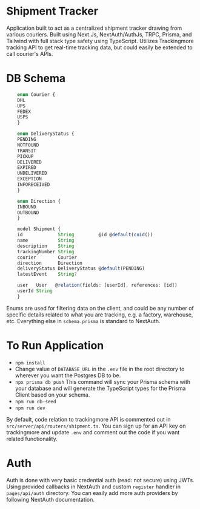 # Shipment Tracker
Application built to act as a centralized shipment tracker drawing from various couriers.
Built using Next.Js, NextAuth/AuthJs, TRPC, Prisma, and Tailwind with full stack type safety using TypeScript.
Utilizes Trackingmore tracking API to get real-time tracking data, but could easily be extended to call courier's APIs.

# DB Schema
```typescript
    enum Courier {
    DHL
    UPS
    FEDEX
    USPS
    }

    enum DeliveryStatus {
    PENDING
    NOTFOUND
    TRANSIT
    PICKUP
    DELIVERED
    EXPIRED
    UNDELIVERED
    EXCEPTION
    INFORECEIVED
    }

    enum Direction {
    INBOUND
    OUTBOUND
    }

    model Shipment {
    id             String         @id @default(cuid())
    name           String
    description    String
    trackingNumber String
    courier        Courier
    direction      Direction 
    deliveryStatus DeliveryStatus @default(PENDING)
    latestEvent    String?

    user   User   @relation(fields: [userId], references: [id])
    userId String
    }
```
Enums are used for filtering data on the client, and could be any number of specific details related to what you are tracking, e.g. a factory, warehouse, etc. Everything else in `schema.prisma` is standard to NextAuth.

# To Run Application
- `npm install`
- Change value of `DATABASE_URL` in the `.env` file in the root directory to wherever you want the Postgres DB to be.
- `npx prisma db push` This command will sync your Prisma schema with your database and will generate the TypeScript types for the Prisma Client based on your schema.
- `npm run db-seed` 
- `npm run dev`

By default, code relation to trackingmore API is commented out in `src/server/api/routers/shipment.ts`. You can sign up for an API key on trackingmore and update `.env` and comment out the code if you want related functionality.

# Auth
Auth is done with very basic credential auth (read: not secure) using JWTs. Using provided callbacks in NextAuth and custom `register` handler in `pages/api/auth` directory. You can easily add more auth providers by following NextAuth documentation.

